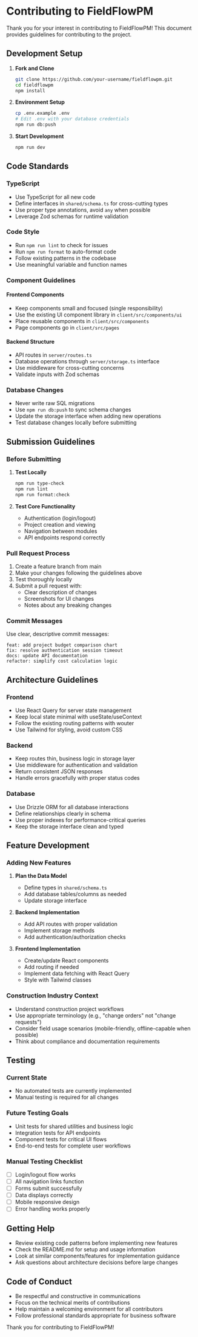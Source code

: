 # Contributing to FieldFlowPM

Thank you for your interest in contributing to FieldFlowPM! This document provides guidelines for contributing to the project.

## Development Setup

1. **Fork and Clone**
   ```bash
   git clone https://github.com/your-username/fieldflowpm.git
   cd fieldflowpm
   npm install
   ```

2. **Environment Setup**
   ```bash
   cp .env.example .env
   # Edit .env with your database credentials
   npm run db:push
   ```

3. **Start Development**
   ```bash
   npm run dev
   ```

## Code Standards

### TypeScript
- Use TypeScript for all new code
- Define interfaces in `shared/schema.ts` for cross-cutting types
- Use proper type annotations, avoid `any` when possible
- Leverage Zod schemas for runtime validation

### Code Style
- Run `npm run lint` to check for issues
- Run `npm run format` to auto-format code
- Follow existing patterns in the codebase
- Use meaningful variable and function names

### Component Guidelines

#### Frontend Components
- Keep components small and focused (single responsibility)
- Use the existing UI component library in `client/src/components/ui`
- Place reusable components in `client/src/components`
- Page components go in `client/src/pages`

#### Backend Structure
- API routes in `server/routes.ts`
- Database operations through `server/storage.ts` interface
- Use middleware for cross-cutting concerns
- Validate inputs with Zod schemas

### Database Changes
- Never write raw SQL migrations
- Use `npm run db:push` to sync schema changes
- Update the storage interface when adding new operations
- Test database changes locally before submitting

## Submission Guidelines

### Before Submitting
1. **Test Locally**
   ```bash
   npm run type-check
   npm run lint
   npm run format:check
   ```

2. **Test Core Functionality**
   - Authentication (login/logout)
   - Project creation and viewing
   - Navigation between modules
   - API endpoints respond correctly

### Pull Request Process
1. Create a feature branch from main
2. Make your changes following the guidelines above
3. Test thoroughly locally
4. Submit a pull request with:
   - Clear description of changes
   - Screenshots for UI changes
   - Notes about any breaking changes

### Commit Messages
Use clear, descriptive commit messages:
```
feat: add project budget comparison chart
fix: resolve authentication session timeout
docs: update API documentation
refactor: simplify cost calculation logic
```

## Architecture Guidelines

### Frontend
- Use React Query for server state management
- Keep local state minimal with useState/useContext
- Follow the existing routing patterns with wouter
- Use Tailwind for styling, avoid custom CSS

### Backend
- Keep routes thin, business logic in storage layer
- Use middleware for authentication and validation
- Return consistent JSON responses
- Handle errors gracefully with proper status codes

### Database
- Use Drizzle ORM for all database interactions
- Define relationships clearly in schema
- Use proper indexes for performance-critical queries
- Keep the storage interface clean and typed

## Feature Development

### Adding New Features
1. **Plan the Data Model**
   - Define types in `shared/schema.ts`
   - Add database tables/columns as needed
   - Update storage interface

2. **Backend Implementation**
   - Add API routes with proper validation
   - Implement storage methods
   - Add authentication/authorization checks

3. **Frontend Implementation**
   - Create/update React components
   - Add routing if needed
   - Implement data fetching with React Query
   - Style with Tailwind classes

### Construction Industry Context
- Understand construction project workflows
- Use appropriate terminology (e.g., "change orders" not "change requests")
- Consider field usage scenarios (mobile-friendly, offline-capable when possible)
- Think about compliance and documentation requirements

## Testing

### Current State
- No automated tests are currently implemented
- Manual testing is required for all changes

### Future Testing Goals
- Unit tests for shared utilities and business logic
- Integration tests for API endpoints
- Component tests for critical UI flows
- End-to-end tests for complete user workflows

### Manual Testing Checklist
- [ ] Login/logout flow works
- [ ] All navigation links function
- [ ] Forms submit successfully
- [ ] Data displays correctly
- [ ] Mobile responsive design
- [ ] Error handling works properly

## Getting Help

- Review existing code patterns before implementing new features
- Check the README.md for setup and usage information
- Look at similar components/features for implementation guidance
- Ask questions about architecture decisions before large changes

## Code of Conduct

- Be respectful and constructive in communications
- Focus on the technical merits of contributions
- Help maintain a welcoming environment for all contributors
- Follow professional standards appropriate for business software

Thank you for contributing to FieldFlowPM!